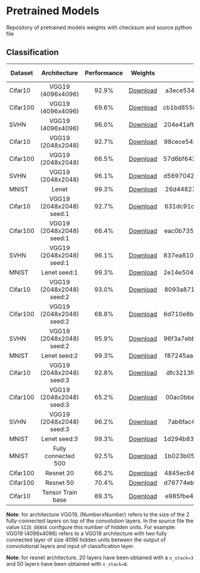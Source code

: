 # Pretrained Models
Repository of pretrained models weights with checksum and source python file

## Classification
| Dataset        | Architecture                  | Performance  | Weights                                                                                                       | Checksum                         | Source file                                                                                                       |
| -------------- |:-----------------------------:| :----------: | :-----------------------------------------------------------------------------------------------------------: | :------------------------------: | :----------------------------------------------------------------------------------------------------------------:|
| Cifar10        | VGG19 (4096x4096)             | 92.9%        | [Download](https://pageperso.lis-lab.fr/~luc.giffon/saved_models/cifar10_vgg19_4096x4096_1570693209.h5)       | a3ece534a8e02d17453dffc095048f65 |    [Source](https://github.com/lucgiffon/pretrained-models/blob/master/models/classification/cifar10_vgg19.py)    |
| Cifar100       | VGG19 (4096x4096)             | 69.6%        | [Download](https://pageperso.lis-lab.fr/~luc.giffon/saved_models/cifar100_vgg19_4096x4096_1570789868.h5)      | cb1bd8558f385030c6c68808023918e0 |    [Source](https://github.com/lucgiffon/pretrained-models/blob/master/models/classification/cifar100_vgg19.py)   |
| SVHN           | VGG19 (4096x4096)             | 96.0%        | [Download](https://pageperso.lis-lab.fr/~luc.giffon/saved_models/svhn_vgg19_4096x4096_1570786657.h5)          | 204e41afbc84d1806822a60a9558ea52 |    [Source](https://github.com/lucgiffon/pretrained-models/blob/master/models/classification/svhn_vgg19.py)       |
| Cifar10        | VGG19 (2048x2048)             | 92.7%        | [Download](https://pageperso.lis-lab.fr/~luc.giffon/saved_models/cifar10_vgg19_2048x2048_1572303047.h5)       | 98cece5432051adc2330699a40940dfd |    [Source](https://github.com/lucgiffon/pretrained-models/blob/master/models/classification/cifar10_vgg19.py)    |
| Cifar100       | VGG19 (2048x2048)             | 66.5%        | [Download](https://pageperso.lis-lab.fr/~luc.giffon/saved_models/cifar100_vgg19_2048x2048_1572278802.h5)      | 57d6bf6434428a81e702271367eac4d1 |    [Source](https://github.com/lucgiffon/pretrained-models/blob/master/models/classification/cifar100_vgg19.py)   |
| SVHN           | VGG19 (2048x2048)             | 96.1%        | [Download](https://pageperso.lis-lab.fr/~luc.giffon/saved_models/svhn_vgg19_2048x2048_1572278831.h5)          | d5697042804bcc646bf9882a45dedd9e |    [Source](https://github.com/lucgiffon/pretrained-models/blob/master/models/classification/svhn_vgg19.py)       |
| MNIST          | Lenet                         | 99.3%        | [Download](https://pageperso.lis-lab.fr/~luc.giffon/saved_models/mnist_lenet_1570207294.h5)                   | 26d44827c84d44a9fc8f4e021b7fe4d2 |    [Source](https://github.com/lucgiffon/pretrained-models/blob/master/models/classification/mnist_lenet.py)      |
| Cifar10        | VGG19 (2048x2048) seed:1      | 92.7%        | [Download](https://pageperso.lis-lab.fr/~luc.giffon/saved_models/cifar10_vgg19_2048x2048_1_1586857195.h5)     | 631dc91c11e39ae10bdaec11f5ea1d7b |    [Source](https://github.com/lucgiffon/pretrained-models/blob/master/models/classification/cifar10_vgg19.py)    |
| Cifar100       | VGG19 (2048x2048) seed:1      | 66.4%        | [Download](https://pageperso.lis-lab.fr/~luc.giffon/saved_models/cifar100_vgg19_2048x2048_1_1586850015.h5)    | eac0b735cd3715286b9e3e6f9cace515 |    [Source](https://github.com/lucgiffon/pretrained-models/blob/master/models/classification/cifar100_vgg19.py)   |
| SVHN           | VGG19 (2048x2048) seed:1      | 96.1%        | [Download](https://pageperso.lis-lab.fr/~luc.giffon/saved_models/svhn_vgg19_2048x2048_1_1586873524.h5)        | 837ea81028f8a5c15c315bd5c2d75496 |    [Source](https://github.com/lucgiffon/pretrained-models/blob/master/models/classification/svhn_vgg19.py)       |
| MNIST          | Lenet             seed:1      | 99.3%        | [Download](https://pageperso.lis-lab.fr/~luc.giffon/saved_models/mnist_lenet_1_1586853546.h5)                 | 2e14e504dbe4be3881f77a485034437a |    [Source](https://github.com/lucgiffon/pretrained-models/blob/master/models/classification/mnist_lenet.py)      |
| Cifar10        | VGG19 (2048x2048) seed:2      | 93.0%        | [Download](https://pageperso.lis-lab.fr/~luc.giffon/saved_models/cifar10_vgg19_2048x2048_2_1586849939.h5)     | 8093a871da80919a42f52e3cfdb0d157 |    [Source](https://github.com/lucgiffon/pretrained-models/blob/master/models/classification/cifar10_vgg19.py)    |
| Cifar100       | VGG19 (2048x2048) seed:2      | 68.8%        | [Download](https://pageperso.lis-lab.fr/~luc.giffon/saved_models/cifar100_vgg19_2048x2048_2_1586850015.h5)    | 6d710e8b849d31b662497f9582f99a94 |    [Source](https://github.com/lucgiffon/pretrained-models/blob/master/models/classification/cifar100_vgg19.py)   |
| SVHN           | VGG19 (2048x2048) seed:2      | 95.9%        | [Download](https://pageperso.lis-lab.fr/~luc.giffon/saved_models/svhn_vgg19_2048x2048_2_1586877914.h5)        | 96f3a7ebb9236b248e624cb6cb4bb113 |    [Source](https://github.com/lucgiffon/pretrained-models/blob/master/models/classification/svhn_vgg19.py)       |
| MNIST          | Lenet             seed:2      | 99.3%        | [Download](https://pageperso.lis-lab.fr/~luc.giffon/saved_models/mnist_lenet_2_1586853549.h5)                 | f87245aa886f6597be01bc78caa9b9e3 |    [Source](https://github.com/lucgiffon/pretrained-models/blob/master/models/classification/mnist_lenet.py)      |
| Cifar10        | VGG19 (2048x2048) seed:3      | 92.8%        | [Download](https://pageperso.lis-lab.fr/~luc.giffon/saved_models/cifar10_vgg19_2048x2048_3_1586849939.h5)     | dfc3213fc831cad6e87def1693bdf290 |    [Source](https://github.com/lucgiffon/pretrained-models/blob/master/models/classification/cifar10_vgg19.py)    |
| Cifar100       | VGG19 (2048x2048) seed:3      | 65.2%        | [Download](https://pageperso.lis-lab.fr/~luc.giffon/saved_models/cifar100_vgg19_2048x2048_3_1586850015.h5)    | 00ac0bbe7078e96faef71055b92cf01e |    [Source](https://github.com/lucgiffon/pretrained-models/blob/master/models/classification/cifar100_vgg19.py)   |
| SVHN           | VGG19 (2048x2048) seed:3      | 96.2%        | [Download](https://pageperso.lis-lab.fr/~luc.giffon/saved_models/svhn_vgg19_2048x2048_3_1586878915.h5)        | 7ab6fac40acdc6effe2e2dc1b3c3ef22 |    [Source](https://github.com/lucgiffon/pretrained-models/blob/master/models/classification/svhn_vgg19.py)       |
| MNIST          | Lenet             seed:3      | 99.3%        | [Download](https://pageperso.lis-lab.fr/~luc.giffon/saved_models/mnist_lenet_3_1586854101.h5)                 | 1d294b8320c9aa21f7486135cc2559e6 |    [Source](https://github.com/lucgiffon/pretrained-models/blob/master/models/classification/mnist_lenet.py)      |
| MNIST          | Fully connected 500           | 92.5%        | [Download](https://pageperso.lis-lab.fr/~luc.giffon/saved_models/mnist_500.h5)                                | 1b023b05a01f24a99ac9a460488068f8 |    No source                                                                                                      |
| Cifar100       | Resnet 20                     | 66.2%        | [Download](https://pageperso.lis-lab.fr/~luc.giffon/saved_models/resnet_20_cifar100.h5)                       | 4845ec6461c5923fc77f42a157b6d0c1 |    [Source](https://github.com/lucgiffon/pretrained-models/blob/master/models/classification/cifar_resnet.py)     |
| Cifar100       | Resnet 50                     | 70.4%        | [Download](https://pageperso.lis-lab.fr/~luc.giffon/saved_models/resnet_50_cifar100.h5)                       | d76774eb6f871b1192c144f0dc29340e |    [Source](https://github.com/lucgiffon/pretrained-models/blob/master/models/classification/cifar_resnet.py)     |
| Cifar10        | Tensor Train base             | 89.3%        | [Download](https://pageperso.lis-lab.fr/~luc.giffon/saved_models/cifar10_tensor_train_base_1585409008.h5)     | e985fbe4ade6893b7fb92655be1b846f |    [Source](https://github.com/lucgiffon/pretrained-models/blob/master/models/classification/cifar10_tensor_train_base.py)     |


__Note__: for architecture VGG19, (NumberxNumber) refers to the size of the 2 fully-connected layers on top of the convolution layers. In the source file the value `SIZE_DENSE` configure this number of hidden units. For example: VGG19 (4096x4096) refers to a VGG19 architecture with two fully connected layer of size 4096 hidden units between the output of convolutional layers and input of classification layer.

__Note__: for resnet architecture, 20 layers have been obtained with a  `n_stack=3` and 50 layers have been obtained with `n_stack=8`. 